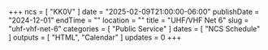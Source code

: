 +++
ncs = [ "KK0V" ]
date = "2025-02-09T21:00:00-06:00"
publishDate = "2024-12-01"
endTime = ""
location = ""
title = "UHF/VHF Net 6"
slug = "uhf-vhf-net-6"
categories = [ "Public Service" ]
dates = [ "NCS Schedule" ]
outputs = [ "HTML", "Calendar" ]
updates = 0
+++
